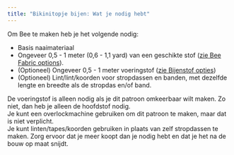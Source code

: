 ```yaml
---
title: "Bikinitopje bijen: Wat je nodig hebt"
---
```


Om Bee te maken heb je het volgende nodig:

- Basis naaimateriaal
- Ongeveer 0,5 - 1 meter (0,6 - 1,1 yard) van een geschikte stof ([zie Bee Fabric options](/docs/designs/bee/fabric/)).
- (Optioneel) Ongeveer 0,5 - 1 meter voeringstof ([zie Bijenstof opties](/docs/designs/bee/fabric/))
- (Optioneel) Lint/lint/koorden voor stropdassen en banden, met dezelfde lengte en breedte als de stropdas en/of band.

<Note>

De voeringstof is alleen nodig als je dit patroon omkeerbaar wilt maken. Zo niet, dan heb je alleen de hoofdstof nodig.  
Je kunt een overlockmachine gebruiken om dit patroon te maken, maar dat is niet verplicht.  
Je kunt linten/tapes/koorden gebruiken in plaats van zelf stropdassen te maken. Zorg ervoor dat je meer koopt dan je nodig hebt en dat je het na de bouw op maat snijdt.

</Note>
